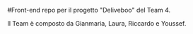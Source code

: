 #Front-end repo per il progetto "Deliveboo" del Team 4.

Il Team è composto da Gianmaria, Laura, Riccardo e Youssef.